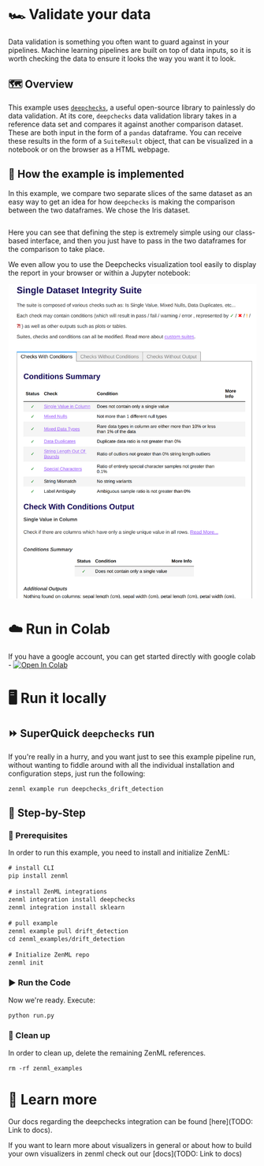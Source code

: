 # 🏎 Validate your data
Data validation  is something you often want to guard against in your pipelines.
Machine learning pipelines are built on top of data inputs, so it is worth
checking the data to ensure it looks the way you want it to look.

## 🗺 Overview
This example uses [`deepchecks`](https://github.com/deepchecks/deepchecks), a
useful open-source library to painlessly do data validation. At its core, `deepchecks` 
data validation library takes in a reference data set and compares it against another comparison dataset. 
These are both input in the form of a `pandas` dataframe. You can receive these results in the form of a 
`SuiteResult` object, that can be visualized in a notebook or on the browser as a HTML webpage.


## 🧰 How the example is implemented
In this example, we compare two separate slices of the same dataset as an easy
way to get an idea for how `deepchecks` is making the comparison between the two
dataframes. We chose the Iris dataset.

```python

```

Here you can see that defining the step is extremely simple using our
class-based interface, and then you just have to pass in the two dataframes for
the comparison to take place.

We even allow you to use the Deepchecks visualization tool easily to display the 
report in your browser or within a Jupyter notebook:

![Deepchecks drift visualization UI](assets/drift_visualization.png)

# ☁️ Run in Colab
If you have a google account, you can get started directly with google colab - [![Open In Colab](https://colab.research.google.com/assets/colab-badge.svg)](https://colab.research.google.com/github/zenml-io/zenml/blob/feature/ENG-634-beautify-examples/examples/deepchecks_drift_detection/deepchecks.ipynb)

# 🖥 Run it locally

## ⏩ SuperQuick `deepchecks` run

If you're really in a hurry, and you want just to see this example pipeline run,
without wanting to fiddle around with all the individual installation and
configuration steps, just run the following:

```shell
zenml example run deepchecks_drift_detection
```

## 👣 Step-by-Step
### 📄 Prerequisites 
In order to run this example, you need to install and initialize ZenML:

```shell
# install CLI
pip install zenml

# install ZenML integrations
zenml integration install deepchecks
zenml integration install sklearn

# pull example
zenml example pull drift_detection
cd zenml_examples/drift_detection

# Initialize ZenML repo
zenml init
```

### ▶️ Run the Code
Now we're ready. Execute:

```bash
python run.py
```

### 🧽 Clean up
In order to clean up, delete the remaining ZenML references.

```shell
rm -rf zenml_examples
```

# 📜 Learn more

Our docs regarding the deepchecks integration can be found [here](TODO: Link to docs).

If you want to learn more about visualizers in general or about how to build your own visualizers in zenml
check out our [docs](TODO: Link to docs)